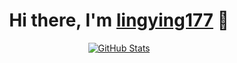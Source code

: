 

<!--
**lingying177/lingying177** is a ✨ _special_ ✨ repository because its `README.md` (this file) appears on your GitHub profile.

Here are some ideas to get you started:

- 🔭 I’m currently working on ...
- 🌱 I’m currently learning ...
- 👯 I’m looking to collaborate on ...
- 🤔 I’m looking for help with ...
- 💬 Ask me about ...
- 📫 How to reach me: ...
- 😄 Pronouns: ...

-->

<p>
  <h1 align="center">
    <b>Hi there, I'm <a href="https://blog.aloogu.com">lingying177</a> 👋</b>
  </h1>
</p>

<p align="center">
  <a href="https://github.com/lingying177">
   <img alt="GitHub Stats" src="https://github-readme-stats.vercel.app/api?username=lingying177&hide=issues&hide_title=true&include_all_commits=true&bg_color=30,e96443,904e95&title_color=fff&text_color=fff&show_icons=true" />
   </a>
  
</p>

